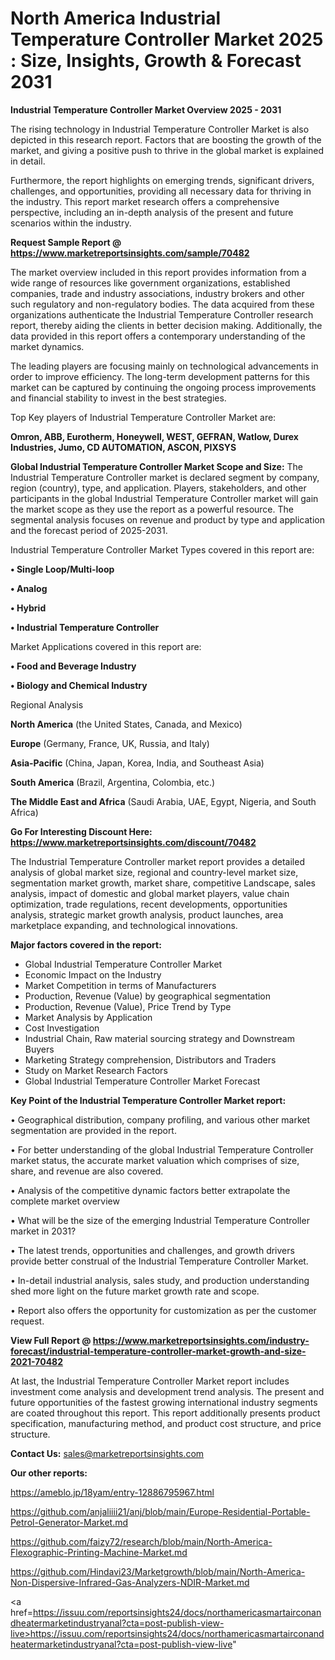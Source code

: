  # North America Industrial Temperature Controller Market 2025 : Size, Insights, Growth & Forecast 2031

<Strong> Industrial Temperature Controller Market Overview 2025 - 2031</strong>

The rising technology in Industrial Temperature Controller Market is also depicted in this research report. Factors that are boosting the growth of the market, and giving a positive push to thrive in the global market is explained in detail.

Furthermore, the report highlights on emerging trends, significant drivers, challenges, and opportunities, providing all necessary data for thriving in the industry. This report market research offers a comprehensive perspective, including an in-depth analysis of the present and future scenarios within the industry.

<strong>Request Sample Report @ <a href=https://www.marketreportsinsights.com/sample/70482>https://www.marketreportsinsights.com/sample/70482</a></strong>

The market overview included in this report provides information from a wide range of resources like government organizations, established companies, trade and industry associations, industry brokers and other such regulatory and non-regulatory bodies. The data acquired from these organizations authenticate the Industrial Temperature Controller research report, thereby aiding the clients in better decision making. Additionally, the data provided in this report offers a contemporary understanding of the market dynamics.

The leading players are focusing mainly on technological advancements in order to improve efficiency. The long-term development patterns for this market can be captured by continuing the ongoing process improvements and financial stability to invest in the best strategies.

Top Key players of Industrial Temperature Controller Market are:

<strong>Omron, ABB, Eurotherm, Honeywell, WEST, GEFRAN, Watlow, Durex Industries, Jumo, CD AUTOMATION, ASCON, PIXSYS</strong>

<strong><b>Global Industrial Temperature Controller Market Scope and Size:</b></strong>
The Industrial Temperature Controller market is declared segment by company, region (country), type, and application. Players, stakeholders, and other participants in the global Industrial Temperature Controller market will gain the market scope as they use the report as a powerful resource. The segmental analysis focuses on revenue and product by type and application and the forecast period of 2025-2031.

Industrial Temperature Controller Market Types covered in this report are:

<strong>• Single Loop/Multi-loop

• Analog

• Hybrid

• Industrial Temperature Controller</strong>

Market Applications covered in this report are:

<strong>• Food and Beverage Industry

• Biology and Chemical Industry</strong> 

Regional Analysis

<strong>North America</strong> (the United States, Canada, and Mexico)

<strong>Europe</strong> (Germany, France, UK, Russia, and Italy)

<strong>Asia-Pacific</strong> (China, Japan, Korea, India, and Southeast Asia)

<strong>South America</strong> (Brazil, Argentina, Colombia, etc.)

<strong>The Middle East and Africa</strong> (Saudi Arabia, UAE, Egypt, Nigeria, and South Africa)

<strong>Go For Interesting Discount Here: <a href=https://www.marketreportsinsights.com/discount/70482>https://www.marketreportsinsights.com/discount/70482</a></strong>

The Industrial Temperature Controller market report provides a detailed analysis of global market size, regional and country-level market size, segmentation market growth, market share, competitive Landscape, sales analysis, impact of domestic and global market players, value chain optimization, trade regulations, recent developments, opportunities analysis, strategic market growth analysis, product launches, area marketplace expanding, and technological innovations.

<strong><b>Major factors covered in the report:</b></strong>
<ul>
  <li>Global Industrial Temperature Controller Market </li>
  <li>Economic Impact on the Industry</li>
  <li>Market Competition in terms of Manufacturers</li>
  <li>Production, Revenue (Value) by geographical segmentation</li>
  <li>Production, Revenue (Value), Price Trend by Type</li>
  <li>Market Analysis by Application</li>
  <li>Cost Investigation</li>
  <li>Industrial Chain, Raw material sourcing strategy and Downstream Buyers</li>
  <li>Marketing Strategy comprehension, Distributors and Traders</li>
  <li>Study on Market Research Factors</li>
  <li>Global Industrial Temperature Controller Market Forecast</li>
</ul>

<strong><b>Key Point of the Industrial Temperature Controller Market report:</b></strong>

• Geographical distribution, company profiling, and various other market segmentation are provided in the report.

• For better understanding of the global Industrial Temperature Controller market status, the accurate market valuation which comprises of size, share, and revenue are also covered.

• Analysis of the competitive dynamic factors better extrapolate the complete market overview

• What will be the size of the emerging Industrial Temperature Controller market in 2031?

• The latest trends, opportunities and challenges, and growth drivers provide better construal of the Industrial Temperature Controller Market.

• In-detail industrial analysis, sales study, and production understanding shed more light on the future market growth rate and scope.

• Report also offers the opportunity for customization as per the customer request.

<strong><b>View Full Report @ <a href=https://www.marketreportsinsights.com/industry-forecast/industrial-temperature-controller-market-growth-and-size-2021-70482>https://www.marketreportsinsights.com/industry-forecast/industrial-temperature-controller-market-growth-and-size-2021-70482</a></b></strong>


At last, the Industrial Temperature Controller Market report includes investment come analysis and development trend analysis. The present and future opportunities of the fastest growing international industry segments are coated throughout this report. This report additionally presents product specification, manufacturing method, and product cost structure, and price structure.

<strong>Contact Us:</strong>
sales@marketreportsinsights.com

<strong>Our other reports:</strong>

<a href=https://ameblo.jp/18yam/entry-12886795967.html>https://ameblo.jp/18yam/entry-12886795967.html</a>

<a href=https://github.com/anjaliiii21/anj/blob/main/Europe-Residential-Portable-Petrol-Generator-Market.md>https://github.com/anjaliiii21/anj/blob/main/Europe-Residential-Portable-Petrol-Generator-Market.md</a>

<a href=https://github.com/faizy72/research/blob/main/North-America-Flexographic-Printing-Machine-Market.md>https://github.com/faizy72/research/blob/main/North-America-Flexographic-Printing-Machine-Market.md</a>

<a href=https://github.com/Hindavi23/Marketgrowth/blob/main/North-America-Non-Dispersive-Infrared-Gas-Analyzers-NDIR-Market.md>https://github.com/Hindavi23/Marketgrowth/blob/main/North-America-Non-Dispersive-Infrared-Gas-Analyzers-NDIR-Market.md</a>

<a href=https://issuu.com/reportsinsights24/docs/northamericasmartairconandheatermarketindustryanal?cta=post-publish-view-live>https://issuu.com/reportsinsights24/docs/northamericasmartairconandheatermarketindustryanal?cta=post-publish-view-live</a>"
